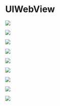 # UIWebView

![](file:///Users/apple/Desktop/Library/LibrarypPictures/RunNet/08-UIWebView/幻灯片1.jpg)

![](file:///Users/apple/Desktop/Library/LibrarypPictures/RunNet/08-UIWebView/幻灯片2.jpg)

![](file:///Users/apple/Desktop/Library/LibrarypPictures/RunNet/08-UIWebView/幻灯片3.jpg)

![](file:///Users/apple/Desktop/Library/LibrarypPictures/RunNet/08-UIWebView/幻灯片4.jpg)

![](file:///Users/apple/Desktop/Library/LibrarypPictures/RunNet/08-UIWebView/幻灯片5.jpg)

![](file:///Users/apple/Desktop/Library/LibrarypPictures/RunNet/08-UIWebView/幻灯片6.jpg)

![](file:///Users/apple/Desktop/Library/LibrarypPictures/RunNet/08-UIWebView/幻灯片7.jpg)

![](file:///Users/apple/Desktop/Library/LibrarypPictures/RunNet/08-UIWebView/幻灯片8.jpg)

![](file:///Users/apple/Desktop/Library/LibrarypPictures/RunNet/08-UIWebView/幻灯片9.jpg)
